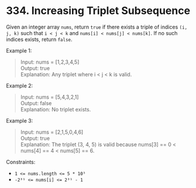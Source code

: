 # 334. Increasing Triplet Subsequence

Given an integer array `nums`, return `true` if there exists a triple of indices `(i, j, k)` such that `i < j < k` and `nums[i] < nums[j] < nums[k]`. If no such indices exists, return `false`.

Example 1:
> Input: nums = [1,2,3,4,5]  
Output: true  
Explanation: Any triplet where i < j < k is valid.

Example 2:
> Input: nums = [5,4,3,2,1]  
Output: false  
Explanation: No triplet exists.

Example 3:
> Input: nums = [2,1,5,0,4,6]  
Output: true  
Explanation: The triplet (3, 4, 5) is valid because nums[3] == 0 < nums[4] == 4 < nums[5] == 6.

Constraints:
* `1 <= nums.length <= 5 * 10⁵`
* `-2³¹ <= nums[i] <= 2³¹ - 1`
